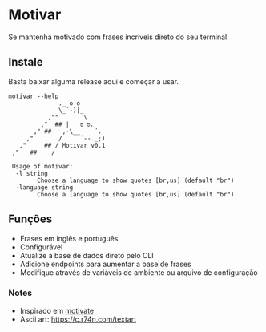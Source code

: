 # Motivar

Se mantenha motivado com frases incríveis direto do seu terminal.

## Instale

Basta baixar alguma release aqui e começar a usar.

```
motivar --help
              ._ o o
              \_´-)|_
           ,""       \
         ,"  ## |   ಠ ಠ.
       ," ##   ,-\__    ´.
     ,"       /     ´--._;)
   ,"     ## / Motivar v0.1
 ,"   ##    /

 Usage of motivar:
  -l string
        Choose a language to show quotes [br,us] (default "br")
  -language string
        Choose a language to show quotes [br,us] (default "br")
```

## Funções

- Frases em inglês e português
- Configurável
- Atualize a base de dados direto pelo CLI
- Adicione endpoints para aumentar a base de frases
- Modifique através de variáveis de ambiente ou arquivo de configuração

### Notes

- Inspirado em [motivate](https://github.com/mubaris/motivate)
- Ascii art: <https://c.r74n.com/textart>
